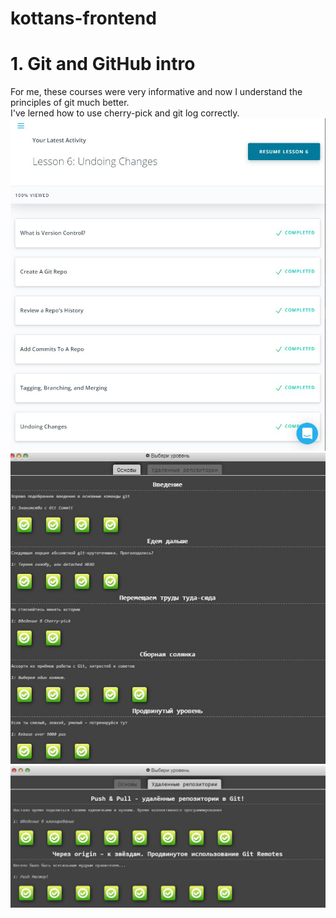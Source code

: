 # kottans-frontend 

# 1. Git and GitHub intro <br>
 For me, these courses were very informative and now I understand the principles of git much better.<br>
 I've lerned how to use cherry-pick and git log correctly.
 ![](images/photo5224570516218687269.jpg)
 ![](images/photo5224570516218687270.jpg)
 ![](images/photo5224570516218687271.jpg)
